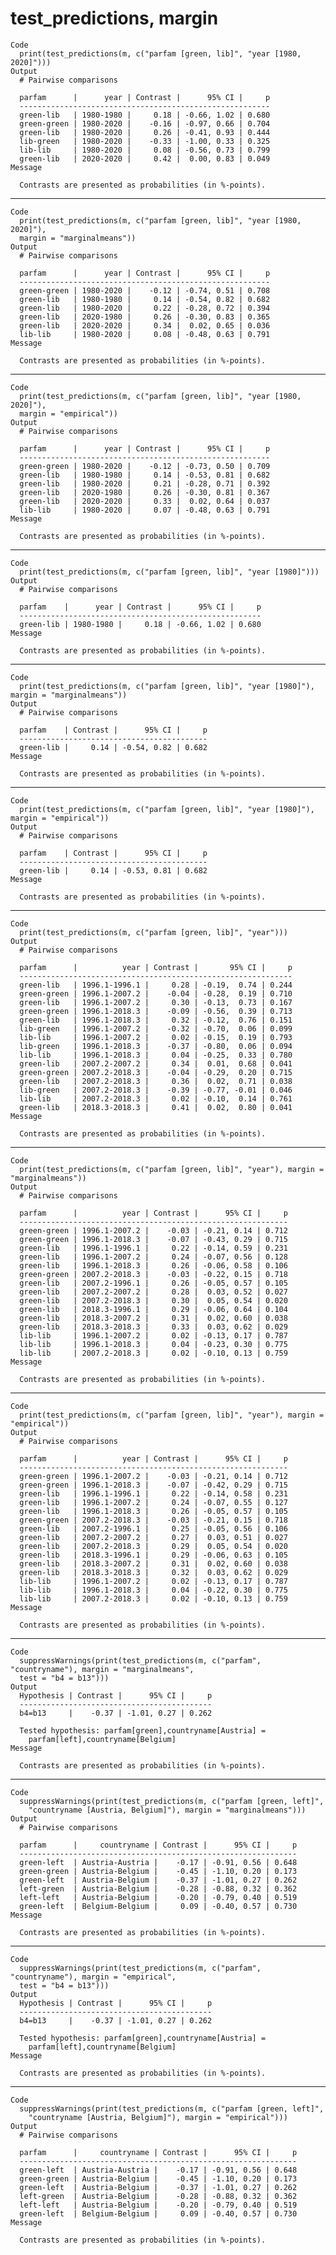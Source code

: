 # test_predictions, margin

    Code
      print(test_predictions(m, c("parfam [green, lib]", "year [1980, 2020]")))
    Output
      # Pairwise comparisons
      
      parfam      |      year | Contrast |      95% CI |     p
      --------------------------------------------------------
      green-lib   | 1980-1980 |     0.18 | -0.66, 1.02 | 0.680
      green-green | 1980-2020 |    -0.16 | -0.97, 0.66 | 0.704
      green-lib   | 1980-2020 |     0.26 | -0.41, 0.93 | 0.444
      lib-green   | 1980-2020 |    -0.33 | -1.00, 0.33 | 0.325
      lib-lib     | 1980-2020 |     0.08 | -0.56, 0.73 | 0.799
      green-lib   | 2020-2020 |     0.42 |  0.00, 0.83 | 0.049
    Message
      
      Contrasts are presented as probabilities (in %-points).

---

    Code
      print(test_predictions(m, c("parfam [green, lib]", "year [1980, 2020]"),
      margin = "marginalmeans"))
    Output
      # Pairwise comparisons
      
      parfam      |      year | Contrast |      95% CI |     p
      --------------------------------------------------------
      green-green | 1980-2020 |    -0.12 | -0.74, 0.51 | 0.708
      green-lib   | 1980-1980 |     0.14 | -0.54, 0.82 | 0.682
      green-lib   | 1980-2020 |     0.22 | -0.28, 0.72 | 0.394
      green-lib   | 2020-1980 |     0.26 | -0.30, 0.83 | 0.365
      green-lib   | 2020-2020 |     0.34 |  0.02, 0.65 | 0.036
      lib-lib     | 1980-2020 |     0.08 | -0.48, 0.63 | 0.791
    Message
      
      Contrasts are presented as probabilities (in %-points).

---

    Code
      print(test_predictions(m, c("parfam [green, lib]", "year [1980, 2020]"),
      margin = "empirical"))
    Output
      # Pairwise comparisons
      
      parfam      |      year | Contrast |      95% CI |     p
      --------------------------------------------------------
      green-green | 1980-2020 |    -0.12 | -0.73, 0.50 | 0.709
      green-lib   | 1980-1980 |     0.14 | -0.53, 0.81 | 0.682
      green-lib   | 1980-2020 |     0.21 | -0.28, 0.71 | 0.392
      green-lib   | 2020-1980 |     0.26 | -0.30, 0.81 | 0.367
      green-lib   | 2020-2020 |     0.33 |  0.02, 0.64 | 0.037
      lib-lib     | 1980-2020 |     0.07 | -0.48, 0.63 | 0.791
    Message
      
      Contrasts are presented as probabilities (in %-points).

---

    Code
      print(test_predictions(m, c("parfam [green, lib]", "year [1980]")))
    Output
      # Pairwise comparisons
      
      parfam    |      year | Contrast |      95% CI |     p
      ------------------------------------------------------
      green-lib | 1980-1980 |     0.18 | -0.66, 1.02 | 0.680
    Message
      
      Contrasts are presented as probabilities (in %-points).

---

    Code
      print(test_predictions(m, c("parfam [green, lib]", "year [1980]"), margin = "marginalmeans"))
    Output
      # Pairwise comparisons
      
      parfam    | Contrast |      95% CI |     p
      ------------------------------------------
      green-lib |     0.14 | -0.54, 0.82 | 0.682
    Message
      
      Contrasts are presented as probabilities (in %-points).

---

    Code
      print(test_predictions(m, c("parfam [green, lib]", "year [1980]"), margin = "empirical"))
    Output
      # Pairwise comparisons
      
      parfam    | Contrast |      95% CI |     p
      ------------------------------------------
      green-lib |     0.14 | -0.53, 0.81 | 0.682
    Message
      
      Contrasts are presented as probabilities (in %-points).

---

    Code
      print(test_predictions(m, c("parfam [green, lib]", "year")))
    Output
      # Pairwise comparisons
      
      parfam      |          year | Contrast |       95% CI |     p
      -------------------------------------------------------------
      green-lib   | 1996.1-1996.1 |     0.28 | -0.19,  0.74 | 0.244
      green-green | 1996.1-2007.2 |    -0.04 | -0.28,  0.19 | 0.710
      green-lib   | 1996.1-2007.2 |     0.30 | -0.13,  0.73 | 0.167
      green-green | 1996.1-2018.3 |    -0.09 | -0.56,  0.39 | 0.713
      green-lib   | 1996.1-2018.3 |     0.32 | -0.12,  0.76 | 0.151
      lib-green   | 1996.1-2007.2 |    -0.32 | -0.70,  0.06 | 0.099
      lib-lib     | 1996.1-2007.2 |     0.02 | -0.15,  0.19 | 0.793
      lib-green   | 1996.1-2018.3 |    -0.37 | -0.80,  0.06 | 0.094
      lib-lib     | 1996.1-2018.3 |     0.04 | -0.25,  0.33 | 0.780
      green-lib   | 2007.2-2007.2 |     0.34 |  0.01,  0.68 | 0.041
      green-green | 2007.2-2018.3 |    -0.04 | -0.29,  0.20 | 0.715
      green-lib   | 2007.2-2018.3 |     0.36 |  0.02,  0.71 | 0.038
      lib-green   | 2007.2-2018.3 |    -0.39 | -0.77, -0.01 | 0.046
      lib-lib     | 2007.2-2018.3 |     0.02 | -0.10,  0.14 | 0.761
      green-lib   | 2018.3-2018.3 |     0.41 |  0.02,  0.80 | 0.041
    Message
      
      Contrasts are presented as probabilities (in %-points).

---

    Code
      print(test_predictions(m, c("parfam [green, lib]", "year"), margin = "marginalmeans"))
    Output
      # Pairwise comparisons
      
      parfam      |          year | Contrast |      95% CI |     p
      ------------------------------------------------------------
      green-green | 1996.1-2007.2 |    -0.03 | -0.21, 0.14 | 0.712
      green-green | 1996.1-2018.3 |    -0.07 | -0.43, 0.29 | 0.715
      green-lib   | 1996.1-1996.1 |     0.22 | -0.14, 0.59 | 0.231
      green-lib   | 1996.1-2007.2 |     0.24 | -0.07, 0.56 | 0.128
      green-lib   | 1996.1-2018.3 |     0.26 | -0.06, 0.58 | 0.106
      green-green | 2007.2-2018.3 |    -0.03 | -0.22, 0.15 | 0.718
      green-lib   | 2007.2-1996.1 |     0.26 | -0.05, 0.57 | 0.105
      green-lib   | 2007.2-2007.2 |     0.28 |  0.03, 0.52 | 0.027
      green-lib   | 2007.2-2018.3 |     0.30 |  0.05, 0.54 | 0.020
      green-lib   | 2018.3-1996.1 |     0.29 | -0.06, 0.64 | 0.104
      green-lib   | 2018.3-2007.2 |     0.31 |  0.02, 0.60 | 0.038
      green-lib   | 2018.3-2018.3 |     0.33 |  0.03, 0.62 | 0.029
      lib-lib     | 1996.1-2007.2 |     0.02 | -0.13, 0.17 | 0.787
      lib-lib     | 1996.1-2018.3 |     0.04 | -0.23, 0.30 | 0.775
      lib-lib     | 2007.2-2018.3 |     0.02 | -0.10, 0.13 | 0.759
    Message
      
      Contrasts are presented as probabilities (in %-points).

---

    Code
      print(test_predictions(m, c("parfam [green, lib]", "year"), margin = "empirical"))
    Output
      # Pairwise comparisons
      
      parfam      |          year | Contrast |      95% CI |     p
      ------------------------------------------------------------
      green-green | 1996.1-2007.2 |    -0.03 | -0.21, 0.14 | 0.712
      green-green | 1996.1-2018.3 |    -0.07 | -0.42, 0.29 | 0.715
      green-lib   | 1996.1-1996.1 |     0.22 | -0.14, 0.58 | 0.231
      green-lib   | 1996.1-2007.2 |     0.24 | -0.07, 0.55 | 0.127
      green-lib   | 1996.1-2018.3 |     0.26 | -0.05, 0.57 | 0.105
      green-green | 2007.2-2018.3 |    -0.03 | -0.21, 0.15 | 0.718
      green-lib   | 2007.2-1996.1 |     0.25 | -0.05, 0.56 | 0.106
      green-lib   | 2007.2-2007.2 |     0.27 |  0.03, 0.51 | 0.027
      green-lib   | 2007.2-2018.3 |     0.29 |  0.05, 0.54 | 0.020
      green-lib   | 2018.3-1996.1 |     0.29 | -0.06, 0.63 | 0.105
      green-lib   | 2018.3-2007.2 |     0.31 |  0.02, 0.60 | 0.038
      green-lib   | 2018.3-2018.3 |     0.32 |  0.03, 0.62 | 0.029
      lib-lib     | 1996.1-2007.2 |     0.02 | -0.13, 0.17 | 0.787
      lib-lib     | 1996.1-2018.3 |     0.04 | -0.22, 0.30 | 0.775
      lib-lib     | 2007.2-2018.3 |     0.02 | -0.10, 0.13 | 0.759
    Message
      
      Contrasts are presented as probabilities (in %-points).

---

    Code
      suppressWarnings(print(test_predictions(m, c("parfam", "countryname"), margin = "marginalmeans",
      test = "b4 = b13")))
    Output
      Hypothesis | Contrast |      95% CI |     p
      -------------------------------------------
      b4=b13     |    -0.37 | -1.01, 0.27 | 0.262
      
      Tested hypothesis: parfam[green],countryname[Austria] =
        parfam[left],countryname[Belgium]
    Message
      
      Contrasts are presented as probabilities (in %-points).

---

    Code
      suppressWarnings(print(test_predictions(m, c("parfam [green, left]",
        "countryname [Austria, Belgium]"), margin = "marginalmeans")))
    Output
      # Pairwise comparisons
      
      parfam      |     countryname | Contrast |      95% CI |     p
      --------------------------------------------------------------
      green-left  | Austria-Austria |    -0.17 | -0.91, 0.56 | 0.648
      green-green | Austria-Belgium |    -0.45 | -1.10, 0.20 | 0.173
      green-left  | Austria-Belgium |    -0.37 | -1.01, 0.27 | 0.262
      left-green  | Austria-Belgium |    -0.28 | -0.88, 0.32 | 0.362
      left-left   | Austria-Belgium |    -0.20 | -0.79, 0.40 | 0.519
      green-left  | Belgium-Belgium |     0.09 | -0.40, 0.57 | 0.730
    Message
      
      Contrasts are presented as probabilities (in %-points).

---

    Code
      suppressWarnings(print(test_predictions(m, c("parfam", "countryname"), margin = "empirical",
      test = "b4 = b13")))
    Output
      Hypothesis | Contrast |      95% CI |     p
      -------------------------------------------
      b4=b13     |    -0.37 | -1.01, 0.27 | 0.262
      
      Tested hypothesis: parfam[green],countryname[Austria] =
        parfam[left],countryname[Belgium]
    Message
      
      Contrasts are presented as probabilities (in %-points).

---

    Code
      suppressWarnings(print(test_predictions(m, c("parfam [green, left]",
        "countryname [Austria, Belgium]"), margin = "empirical")))
    Output
      # Pairwise comparisons
      
      parfam      |     countryname | Contrast |      95% CI |     p
      --------------------------------------------------------------
      green-left  | Austria-Austria |    -0.17 | -0.91, 0.56 | 0.648
      green-green | Austria-Belgium |    -0.45 | -1.10, 0.20 | 0.173
      green-left  | Austria-Belgium |    -0.37 | -1.01, 0.27 | 0.262
      left-green  | Austria-Belgium |    -0.28 | -0.88, 0.32 | 0.362
      left-left   | Austria-Belgium |    -0.20 | -0.79, 0.40 | 0.519
      green-left  | Belgium-Belgium |     0.09 | -0.40, 0.57 | 0.730
    Message
      
      Contrasts are presented as probabilities (in %-points).

